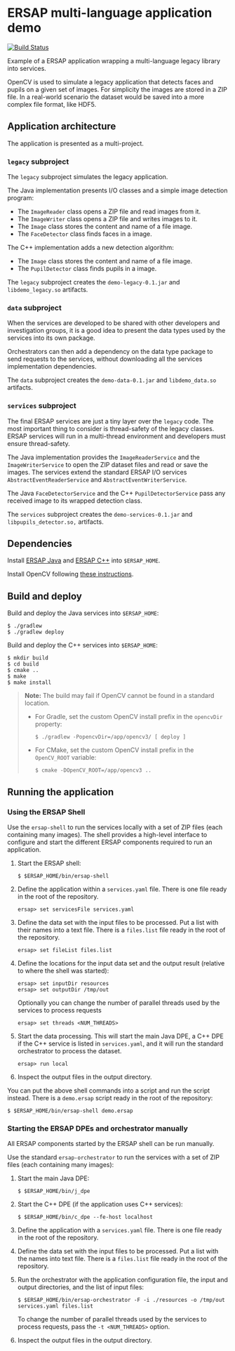 # ERSAP multi-language application demo

[![Build Status](https://travis-ci.org/JeffersonLab/ersap-demo.svg?branch=master)](https://travis-ci.org/JeffersonLab/ersap-demo)

Example of a ERSAP application wrapping a multi-language legacy library into services.

OpenCV is used to simulate a legacy application that detects faces and pupils
on a given set of images. For simplicity the images are stored in a ZIP file.
In a real-world scenario the dataset would be saved into a more
complex file format, like HDF5.


## Application architecture

The application is presented as a multi-project.

### `legacy` subproject

The `legacy` subproject simulates the legacy application.

The Java implementation presents I/O classes and a simple image detection
program:

  * The `ImageReader` class opens a ZIP file and read images from it.
  * The `ImageWriter` class opens a ZIP file and writes images to it.
  * The `Image` class stores the content and name of a file image.
  * The `FaceDetector` class finds faces in a image.

The C++ implementation adds a new detection algorithm:

  * The `Image` class stores the content and name of a file image.
  * The `PupilDetector` class finds pupils in a image.

The `legacy` subproject creates the `demo-legacy-0.1.jar` and
`libdemo_legacy.so` artifacts.

### `data` subproject

When the services are developed to be shared with other developers and
investigation groups, it is a good idea to present the data types used by the
services into its own package.

Orchestrators can then add a dependency on the data type package to send
requests to the services, without downloading all the services implementation
dependencies.

The `data` subproject creates the `demo-data-0.1.jar` and `libdemo_data.so`
artifacts.

### `services` subproject

The final ERSAP services are just a tiny layer over the `legacy` code.
The most important thing to consider is thread-safety of the legacy classes.
ERSAP services will run in a multi-thread environment and developers must
ensure thread-safety.

The Java implementation provides the `ImageReaderService` and the
`ImageWriterService` to open the ZIP dataset files and read or save the
images. The services extend the standard ERSAP I/O services
`AbstractEventReaderService` and `AbstractEventWriterService`.

The Java `FaceDetectorService` and the C++ `PupilDetectorService` pass any
received image to its wrapped detection class.

The `services` subproject creates the `demo-services-0.1.jar` and
`libpupils_detector.so,` artifacts.


## Dependencies

Install [ERSAP Java](https://github.com/JeffersonLab/ersap-java#build-notes)
and [ERSAP C++](https://github.com/JeffersonLab/ersap-cpp#build-notes)
into `$ERSAP_HOME`.

Install OpenCV following [these instructions][install-opencv-java].

[install-opencv-java]: http://opencv-java-tutorials.readthedocs.io/en/latest/01-installing-opencv-for-java.html


## Build and deploy

Build and deploy the Java services into `$ERSAP_HOME`:

    $ ./gradlew
    $ ./gradlew deploy

Build and deploy the C++ services into `$ERSAP_HOME`:

    $ mkdir build
    $ cd build
    $ cmake ..
    $ make
    $ make install

> **Note:**
> The build may fail if OpenCV cannot be found in a standard location.
>
> - For Gradle, set the custom OpenCV install prefix in the `opencvDir` property:
>
>       $ ./gradlew -PopencvDir=/app/opencv3/ [ deploy ]
>
> - For CMake, set the custom OpenCV install prefix in the `OpenCV_ROOT` variable:
>
>       $ cmake -DOpenCV_ROOT=/app/opencv3 ..

## Running the application

### Using the ERSAP Shell

Use the `ersap-shell` to run the services locally with a set of ZIP files
(each containing many images).
The shell provides a high-level interface to configure and start
the different ERSAP components required to run an application.

 1. Start the ERSAP shell:

        $ $ERSAP_HOME/bin/ersap-shell

 2. Define the application within a `services.yaml` file.
    There is one file ready in the root of the repository.

        ersap> set servicesFile services.yaml

 3. Define the data set with the input files to be processed.
    Put a list with their names into a text file.
    There is a `files.list` file ready in the root of the repository.

        ersap> set fileList files.list

 4. Define the locations for the input data set and the output result
    (relative to where the shell was started):

        ersap> set inputDir resources
        ersap> set outputDir /tmp/out

    Optionally you can change the number of parallel threads
    used by the services to process requests

        ersap> set threads <NUM_THREADS>

 5. Start the data processing.
    This will start the main Java DPE,
    a C++ DPE if the C++ service is listed in `services.yaml`,
    and it will run the standard orchestrator to process the dataset.

        ersap> run local

 6. Inspect the output files in the output directory.

You can put the above shell commands into a script and run the script instead.
There is a `demo.ersap` script ready in the root of the repository:

    $ $ERSAP_HOME/bin/ersap-shell demo.ersap

### Starting the ERSAP DPEs and orchestrator manually

All ERSAP components started by the ERSAP shell can be run manually.

Use the standard `ersap-orchestrator` to run the services with a set of ZIP
files (each containing many images):

 1. Start the main Java DPE:

        $ $ERSAP_HOME/bin/j_dpe

 2. Start the C++ DPE (if the application uses C++ services):

        $ $ERSAP_HOME/bin/c_dpe --fe-host localhost

 3. Define the application with a `services.yaml` file.
    There is one file ready in the root of the repository.

 4. Define the data set with the input files to be processed.
    Put a list with the names into text file.
    There is a `files.list` file ready in the root of the repository.

 5. Run the orchestrator with the application configuration file,
    the input and output directories, and the list of input files:

        $ $ERSAP_HOME/bin/ersap-orchestrator -F -i ./resources -o /tmp/out services.yaml files.list

    To change the number of parallel threads used by the services to process
    requests, pass the `-t <NUM_THREADS>` option.

 6. Inspect the output files in the output directory.
